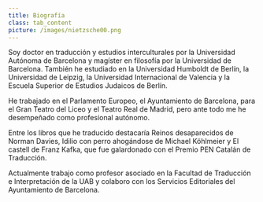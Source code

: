 ```yaml
---
title: Biografía
class: tab_content
picture: /images/nietzsche00.png
---
```


Soy doctor en traducción y estudios interculturales por la Universidad Autónoma de Barcelona y magíster en filosofía por la Universidad de Barcelona. También he estudiado en la Universidad Humboldt de Berlín, la Universidad de Leipzig, la Universidad Internacional de Valencia y la Escuela Superior de Estudios Judaicos de Berlín.

He trabajado en el Parlamento Europeo, el Ayuntamiento de Barcelona, para el Gran Teatro del Liceo y el Teatro Real de Madrid, pero ante todo me he desempeñado como profesional autónomo.

Entre los libros que he traducido destacaría Reinos desaparecidos de Norman Davies, Idilio con perro ahogándose de Michael Köhlmeier y El castell de Franz Kafka, que fue galardonado con el Premio PEN Catalán de Traducción.

Actualmente trabajo como profesor asociado en la Facultad de Traducción e Interpretación de la UAB y colaboro con los Servicios Editoriales del Ayuntamiento de Barcelona.
